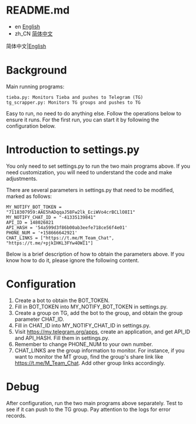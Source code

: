 # README.md
- en [English](README.md)
- zh_CN [简体中文](readme/README.zh_CN.md)

<p align="center'>
<a href="readme/README.zh_CN.md">简体中文</a>|<a href="./README.md">English</a>
</p>


# Background

Main running programs:
```
tieba.py: Monitors Tieba and pushes to Telegram (TG)
tg_scrapper.py: Monitors TG groups and pushes to TG
```

Easy to run, no need to do anything else. Follow the operations below to ensure it runs. For the first run, you can start it by following the configuration below.

# Introduction to settings.py

You only need to set settings.py to run the two main programs above. If you need customization, you will need to understand the code and make adjustments.

There are several parameters in settings.py that need to be modified, marked as follows:
```
MY_NOTIFY_BOT_TOKEN = "7118307959:AAE5hADqqaJ58Fw2lk_EciWVo4crBCLlO8I1"
MY_NOTIFY_CHAT_ID = "-41335139841"
API_ID = 148026821
API_HASH = '54a599d3f86b00ab3eefe718ce56f4e01'
PHONE_NUM = '+158666642921'
CHAT_LINKS = ["https://t.me/M_Team_Chat", "https://t.me/+pjkIHKL3FYw4OWI1"]
```

Below is a brief description of how to obtain the parameters above. If you know how to do it, please ignore the following content.

# Configuration
1. Create a bot to obtain the BOT_TOKEN.
2. Fill in BOT_TOKEN into MY_NOTIFY_BOT_TOKEN in settings.py.
3. Create a group on TG, add the bot to the group, and obtain the group parameter CHAT_ID.
4. Fill in CHAT_ID into MY_NOTIFY_CHAT_ID in settings.py.
5. Visit https://my.telegram.org/apps, create an application, and get API_ID and API_HASH. Fill them in settings.py.
6. Remember to change PHONE_NUM to your own number.
7. CHAT_LINKS are the group information to monitor. For instance, if you want to monitor the MT group, find the group's share link like https://t.me/M_Team_Chat. Add other group links accordingly.

# Debug
After configuration, run the two main programs above separately. Test to see if it can push to the TG group. Pay attention to the logs for error records.